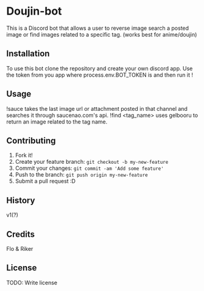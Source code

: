 # Doujin-bot

This is a Discord bot that allows a user to reverse image search a posted image or find images related to a specific tag. (works best for anime/doujin)

## Installation

To use this bot clone the repository and create your own discord app. Use the token from you app where process.env.BOT_TOKEN is and then run it !

## Usage

!sauce takes the last image url or attachment posted in that channel and searches it through saucenao.com's api. !find <tag_name> uses gelbooru to return an image related to the tag name. 

## Contributing

1. Fork it!
2. Create your feature branch: `git checkout -b my-new-feature`
3. Commit your changes: `git commit -am 'Add some feature'`
4. Push to the branch: `git push origin my-new-feature`
5. Submit a pull request :D

## History

v1(?)

## Credits

Flo & Riker

## License

TODO: Write license
